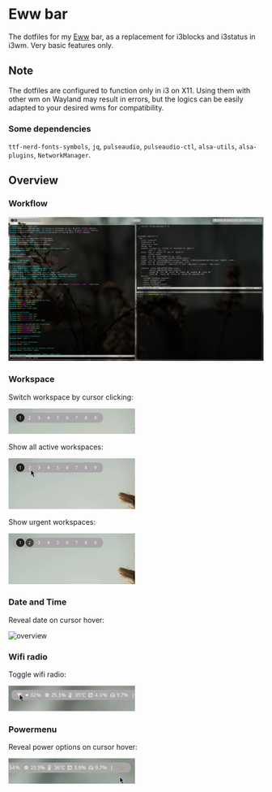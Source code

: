 # Eww bar
The dotfiles for my [Eww](https://github.com/elkowar/eww) bar, as a replacement for i3blocks and i3status in i3wm. Very basic features only. 

## Note
The dotfiles are configured to function only in i3 on X11. Using them with other wm on Wayland may result in errors, but the logics can be easily adapted to your desired wms for compatibility. 

### Some dependencies
`ttf-nerd-fonts-symbols`, `jq`, `pulseaudio`, `pulseaudio-ctl`, `alsa-utils`, `alsa-plugins`, `NetworkManager`. 


## Overview
### Workflow
![workflow](./images/workflow.png?raw=false)
### Workspace
Switch workspace by cursor clicking:

![overview](./images/ws_switch.gif?raw=false)

Show all active workspaces:

![overview](./images/active_ws.gif?raw=false)

Show urgent workspaces:

![overview](./images/urgent_ws.gif?raw=false)


### Date and Time
Reveal date on cursor hover:

![overview](./images/time-date.gif?raw=false)

### Wifi radio
Toggle wifi radio:

![overview](./images/wifi-toggle.gif?raw=false)


### Powermenu
Reveal power options on cursor hover:

![overview](./images/powermenu.gif?raw=false)

